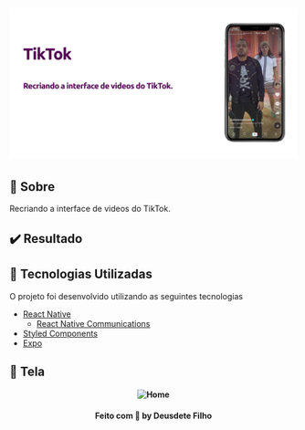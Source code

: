 <h1 align="center">
  <img src="/github/logo.png">
<br>

<a id="sobre"></a>

## :bookmark: Sobre

Recriando a interface de videos do TikTok.

## :heavy_check_mark: Resultado

<a id="tecnologias-utilizadas"></a>

## :rocket: Tecnologias Utilizadas

O projeto foi desenvolvido utilizando as seguintes tecnologias

- [React Native](https://reactnative.dev/)
  - [React Native Communications](react-native-communications)
- [Styled Components](https://styled-components.com/)
- [Expo](https://expo.io/)

## :iphone: Tela

<h4 align="center">
    <img alt="Home" title="#home" width="500px" src="github/gif.gif">
</h4>

<h4 align="center">
    Feito com 💜 by Deusdete Filho</a>
</h4>
